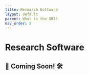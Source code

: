 ```yaml
---
title: Research Software  
layout: default
parent: What is the DRI? 
nav_order: 5
---
```


# Research Software 

🚧 Coming Soon! 🛠️
---


